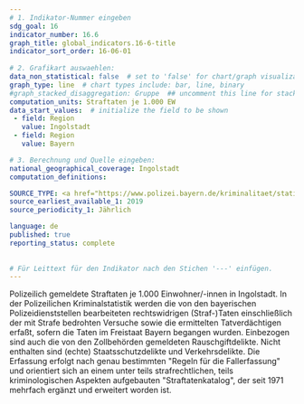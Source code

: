 ```yaml
---
# 1. Indikator-Nummer eingeben 
sdg_goal: 16 
indicator_number: 16.6
graph_title: global_indicators.16-6-title
indicator_sort_order: 16-06-01
 
# 2. Grafikart auswaehlen: 
data_non_statistical: false  # set to 'false' for chart/graph visualization 
graph_type: line  # chart types include: bar, line, binary 
#graph_stacked_disaggregation: Gruppe  ## uncomment this line for stacked bars. eplace 'Geschlecht' with the field of aggregation. 
computation_units: Straftaten je 1.000 EW
data_start_values:  # initialize the field to be shown  
 - field: Region 
   value: Ingolstadt 
 - field: Region 
   value: Bayern 

# 3. Berechnung und Quelle eingeben: 
national_geographical_coverage: Ingolstadt 
computation_definitions: 

SOURCE_TYPE: <a href="https://www.polizei.bayern.de/kriminalitaet/statistik/index.html">Polzei Oberbayern Nord</a>  # data source  
source_earliest_available_1: 2019
source_periodicity_1: Jährlich

language: de   
published: true 
reporting_status: complete
 
 
# Für Leittext für den Indikator nach den Stichen '---' einfügen. 
---
```

Polizeilich gemeldete Straftaten je 1.000 Einwohner/-innen in Ingolstadt. In der Polizeilichen Kriminalstatistik werden die von den bayerischen Polizeidienststellen bearbeiteten rechtswidrigen (Straf-)Taten einschließlich der mit Strafe bedrohten Versuche sowie die ermittelten Tatverdächtigen erfaßt, sofern die Taten im Freistaat Bayern begangen wurden. Einbezogen sind auch die von den Zollbehörden gemeldeten Rauschgiftdelikte. Nicht enthalten sind (echte) Staatsschutzdelikte und Verkehrsdelikte. Die Erfassung erfolgt nach genau bestimmten "Regeln für die Fallerfassung" und orientiert sich an einem unter teils strafrechtlichen, teils kriminologischen Aspekten aufgebauten "Straftatenkatalog", der seit 1971 mehrfach ergänzt und erweitert worden ist.
